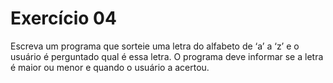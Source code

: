 # Exercício 04

Escreva um programa que sorteie uma letra do alfabeto de ‘a’ a ‘z’ e o usuário é 
perguntado qual é essa letra. O programa deve informar se a letra é maior ou menor e 
quando o usuário a acertou.
